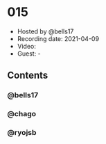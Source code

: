 # 015

- Hosted by @bells17
- Recording date: 2021-04-09
- Video: 
- Guest: -

## Contents

### @bells17

### @chago

### @ryojsb
